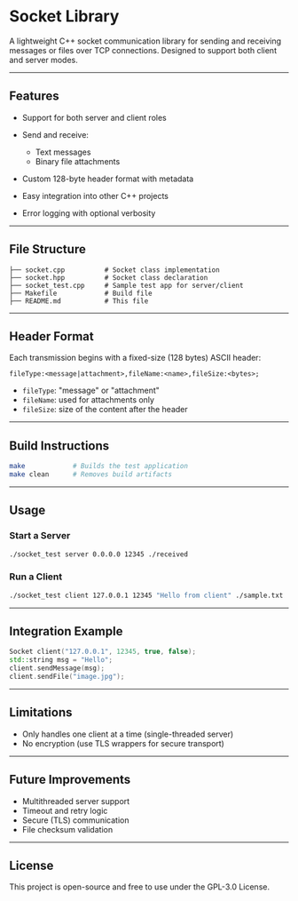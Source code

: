 # Socket Library

A lightweight C++ socket communication library for sending and receiving messages or files over TCP connections. Designed to support both client and server modes.

---

## Features

* Support for both server and client roles
* Send and receive:

  * Text messages
  * Binary file attachments
* Custom 128-byte header format with metadata
* Easy integration into other C++ projects
* Error logging with optional verbosity

---

## File Structure

```
├── socket.cpp          # Socket class implementation
├── socket.hpp          # Socket class declaration
├── socket_test.cpp     # Sample test app for server/client
├── Makefile            # Build file
├── README.md           # This file
```

---

## Header Format

Each transmission begins with a fixed-size (128 bytes) ASCII header:

```
fileType:<message|attachment>,fileName:<name>,fileSize:<bytes>;
```

* `fileType`: "message" or "attachment"
* `fileName`: used for attachments only
* `fileSize`: size of the content after the header

---

## Build Instructions

```bash
make            # Builds the test application
make clean      # Removes build artifacts
```

---

## Usage

### Start a Server

```bash
./socket_test server 0.0.0.0 12345 ./received
```

### Run a Client

```bash
./socket_test client 127.0.0.1 12345 "Hello from client" ./sample.txt
```

---

## Integration Example

```cpp
Socket client("127.0.0.1", 12345, true, false);
std::string msg = "Hello";
client.sendMessage(msg);
client.sendFile("image.jpg");
```

---

## Limitations

* Only handles one client at a time (single-threaded server)
* No encryption (use TLS wrappers for secure transport)

---

## Future Improvements

* Multithreaded server support
* Timeout and retry logic
* Secure (TLS) communication
* File checksum validation

---

## License

This project is open-source and free to use under the GPL-3.0 License.
